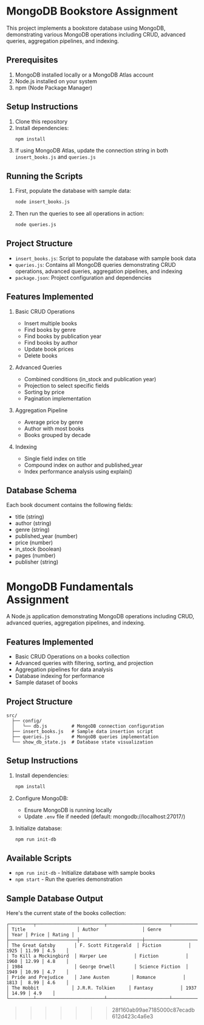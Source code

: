 # MongoDB Bookstore Assignment

This project implements a bookstore database using MongoDB, demonstrating various MongoDB operations including CRUD, advanced queries, aggregation pipelines, and indexing.

## Prerequisites

1. MongoDB installed locally or a MongoDB Atlas account
2. Node.js installed on your system
3. npm (Node Package Manager)

## Setup Instructions

1. Clone this repository
2. Install dependencies:
   ```bash
   npm install
   ```
3. If using MongoDB Atlas, update the connection string in both `insert_books.js` and `queries.js`

## Running the Scripts

1. First, populate the database with sample data:
   ```bash
   node insert_books.js
   ```

2. Then run the queries to see all operations in action:
   ```bash
   node queries.js
   ```

## Project Structure

- `insert_books.js`: Script to populate the database with sample book data
- `queries.js`: Contains all MongoDB queries demonstrating CRUD operations, advanced queries, aggregation pipelines, and indexing
- `package.json`: Project configuration and dependencies

## Features Implemented

1. Basic CRUD Operations
   - Insert multiple books
   - Find books by genre
   - Find books by publication year
   - Find books by author
   - Update book prices
   - Delete books

2. Advanced Queries
   - Combined conditions (in_stock and publication year)
   - Projection to select specific fields
   - Sorting by price
   - Pagination implementation

3. Aggregation Pipeline
   - Average price by genre
   - Author with most books
   - Books grouped by decade

4. Indexing
   - Single field index on title
   - Compound index on author and published_year
   - Index performance analysis using explain()

## Database Schema

Each book document contains the following fields:
- title (string)
- author (string)
- genre (string)
- published_year (number)
- price (number)
- in_stock (boolean)
- pages (number)
- publisher (string)
# MongoDB Fundamentals Assignment

A Node.js application demonstrating MongoDB operations including CRUD, advanced queries, aggregation pipelines, and indexing.

## Features Implemented

- Basic CRUD Operations on a books collection
- Advanced queries with filtering, sorting, and projection
- Aggregation pipelines for data analysis
- Database indexing for performance
- Sample dataset of books

## Project Structure

```
src/
  ├── config/
  │   └── db.js         # MongoDB connection configuration
  ├── insert_books.js   # Sample data insertion script
  ├── queries.js        # MongoDB queries implementation
  └── show_db_state.js  # Database state visualization
```

## Setup Instructions

1. Install dependencies:

   ```bash
   npm install
   ```

2. Configure MongoDB:
   - Ensure MongoDB is running locally
   - Update `.env` file if needed (default: mongodb://localhost:27017/)

3. Initialize database:

   ```bash
   npm run init-db
   ```

## Available Scripts

- `npm run init-db` - Initialize database with sample books
- `npm start` - Run the queries demonstration

## Sample Database Output

Here's the current state of the books collection:

```
┌─────────┬─────────────────────────┬───────────────────────┬───────────────────┬──────┬───────┬────────┐
│ Title                   │ Author                │ Genre             │ Year │ Price │ Rating │
├─────────────────────────┼───────────────────────┼───────────────────┼──────┼───────┼────────┤
│ The Great Gatsby       │ F. Scott Fitzgerald  │ Fiction          │ 1925 │ 11.99 │ 4.5    │
│ To Kill a Mockingbird  │ Harper Lee          │ Fiction          │ 1960 │ 12.99 │ 4.8    │
│ 1984                   │ George Orwell       │ Science Fiction  │ 1949 │ 10.99 │ 4.7    │
│ Pride and Prejudice    │ Jane Austen        │ Romance          │ 1813 │  8.99 │ 4.6    │
│ The Hobbit            │ J.R.R. Tolkien     │ Fantasy          │ 1937 │ 14.99 │ 4.9    │
└─────────┴─────────────────────────┴───────────────────────┴───────────────────┴──────┴───────┴────────┘
```
>>>>>>> 28f160ab99ae7185000c87ecadb612d423c4a6e3
